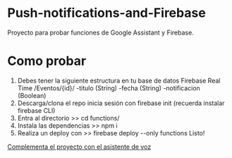 # Push-notifications-and-Firebase
Proyecto para probar funciones de Google Assistant y Firebase.
# Como probar 
1. Debes tener la siguiente estructura en tu base de datos Firebase Real Time
/Eventos/{id}/
  -titulo (String)
  -fecha (String)
  -notificacion (Boolean)
2. Descarga/clona el repo inicia sesión con firebase init (recuerda instalar firebase CLI)
3. Entra al directorio >> cd functions/
4. Instala las dependencias >> npm i
5. Realiza un deploy con >> firebase deploy --only functions
Listo! 

[Complementa el proyecto con el asistente de voz](https://github.com/CrisRonda/DialogFlow-PushNotifications)
